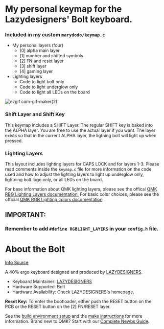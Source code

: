 # My personal keymap for the Lazydesigners' Bolt keyboard. 

### Included in my custom `marydodo/keymap.c`
  * My personal layers (four)
    * [0] alpha main layer
    * [1] number and shifted symbols
    * [2] FN and reset layer
    * [3] shift layer
    * [4] gaming layer
  * Lighting layers
    * Code to light bolt only
    * Code to light underglow only
    * Code to light all LEDs on the board


![ezgif com-gif-maker(2)](https://user-images.githubusercontent.com/56741532/174405805-63ade057-e5d4-4930-af3f-dd66d1c90f07.gif)

### Shift Layer and Shift Key

This keymap includes a SHIFT Layer. The regular SHIFT key is baked into the ALPHA layer. You are free to use the actual layer if you want. The layer exists so that in the current ALPHA layer, the ligtning bolt will light up when pressed.  

### Lighting Layers
This layout includes lighting layers for CAPS LOCK and for layers 1-3. Please read comments inside the `keymap.c` file for more information on the code used and how to adjust the lighting layers to light up underglow only, lightning bolt logo only, or all LEDs on the board. 

For base information about QMK lighting layers, please see the offical [QMK RBG Lighting Layers documentation.](https://docs.qmk.fm/#/feature_rgblight?id=lighting-layers)
For basic color choices, please see the official [QMK RGB Lighting colors documentation](https://docs.qmk.fm/#/feature_rgblight?id=colors)

## IMPORTANT:

### Remember to add `#define RGBLIGHT_LAYERS` in your `config.h` file.

# About the Bolt

[Info Source](https://github.com/jackytrabbit/qmk_firmware/tree/master/keyboards/lazydesigners/bolt)

A 40% ergo keyboard designed and produced by [LAZYDESIGNERS](http://lazydesigners.cn).

* Keyboard Maintainer: [LAZYDESIGNERS](https://github.com/jackytrabbit)
* Hardware Supported: Bolt
* Hardware Availability: Check [LAZYDESIGNERS's homepage.](http://lazydesigners.cn)


**Reset Key:** To enter the bootloader, either push the RESET button on the PCB or the RESET button on the [2] FN/RESET layer.

See the [build environment setup](https://docs.qmk.fm/#/getting_started_build_tools) and the [make instructions](https://docs.qmk.fm/#/getting_started_make_guide) for more information. Brand new to QMK? Start with our [Complete Newbs Guide](https://docs.qmk.fm/#/newbs).
